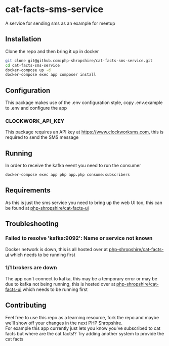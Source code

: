 # cat-facts-sms-service
A service for sending sms as an example for meetup

## Installation
Clone the repo and then bring it up in docker
```bash
git clone git@github.com:php-shropshire/cat-facts-sms-service.git
cd cat-facts-sms-service
docker-compose up -d
docker-compose exec app composer install
```
## Configuration
This package makes use of the .env configuration style, copy .env.example to .env and configure the app

### CLOCKWORK_API_KEY
This package requires an API key at https://www.clockworksms.com, this is required to send the SMS message

## Running
In order to receive the kafka event you need to run the consumer
```bash
docker-compose exec app php app.php consume:subscribers
```

## Requirements
As this is just the sms service you need to bring up the web UI too, this can be found at [php-shropshire/cat-facts-ui](https://github.com/php-shropshire/cat-facts-ui)

## Troubleshooting

### Failed to resolve 'kafka:9092': Name or service not known
Docker network is down, this is all hosted over at [php-shropshire/cat-facts-ui](https://github.com/php-shropshire/cat-facts-ui) which needs to be running first

### 1/1 brokers are down
The app can't connect to kafka, this may be a temporary error or may be due to kafka not being running, this is hosted over at [php-shropshire/cat-facts-ui](https://github.com/php-shropshire/cat-facts-ui) which needs to be running first

## Contributing
Feel free to use this repo as a learning resource, fork the repo and maybe we'll show off your changes in the next PHP Shropshire.  
For example this app currently just lets you know you've subscribed to cat facts but where are the cat facts!? Try adding another system to provide the cat facts
